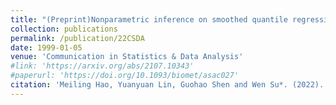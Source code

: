 ```yaml
---
title: "(Preprint)Nonparametric inference on smoothed quantile regression process"
collection: publications
permalink: /publication/22CSDA
date: 1999-01-05
venue: 'Communication in Statistics & Data Analysis'
#link: 'https://arxiv.org/abs/2107.10343'
#paperurl: 'https://doi.org/10.1093/biomet/asac027'
citation: 'Meiling Hao, Yuanyuan Lin, Guohao Shen and Wen Su*. (2022). &quot;Nonparametric inference on smoothed quantile regression process. &quot; <i>Minor revision in Computational Statistics & Data Analysis.</i>'
---
```

